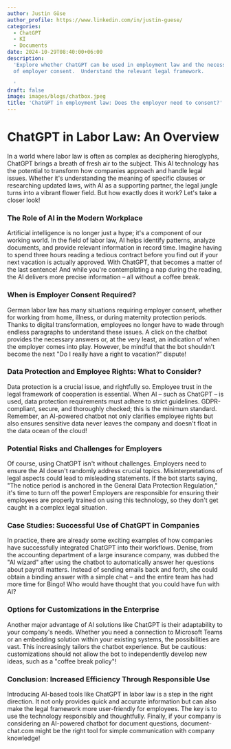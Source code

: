 ```yaml
---
author: Justin Güse
author_profile: https://www.linkedin.com/in/justin-guese/
categories:
  - ChatGPT
  - KI
  - Documents
date: 2024-10-29T08:40:00+06:00
description:
  'Explore whether ChatGPT can be used in employment law and the necessity
  of employer consent.  Understand the relevant legal framework.

  '
draft: false
image: images/blogs/chatbox.jpeg
title: 'ChatGPT in employment law: Does the employer need to consent?'
---
```


# ChatGPT in Labor Law: An Overview

In a world where labor law is often as complex as deciphering hieroglyphs, ChatGPT brings a breath of fresh air to the subject. This AI technology has the potential to transform how companies approach and handle legal issues. Whether it's understanding the meaning of specific clauses or researching updated laws, with AI as a supporting partner, the legal jungle turns into a vibrant flower field. But how exactly does it work? Let's take a closer look!

### The Role of AI in the Modern Workplace

Artificial intelligence is no longer just a hype; it's a component of our working world. In the field of labor law, AI helps identify patterns, analyze documents, and provide relevant information in record time. Imagine having to spend three hours reading a tedious contract before you find out if your next vacation is actually approved. With ChatGPT, that becomes a matter of the last sentence! And while you're contemplating a nap during the reading, the AI delivers more precise information – all without a coffee break.

### When is Employer Consent Required?

German labor law has many situations requiring employer consent, whether for working from home, illness, or during maternity protection periods. Thanks to digital transformation, employees no longer have to wade through endless paragraphs to understand these issues. A click on the chatbot provides the necessary answers or, at the very least, an indication of when the employer comes into play. However, be mindful that the bot shouldn't become the next "Do I really have a right to vacation?" dispute!

### Data Protection and Employee Rights: What to Consider?

Data protection is a crucial issue, and rightfully so. Employee trust in the legal framework of cooperation is essential. When AI – such as ChatGPT – is used, data protection requirements must adhere to strict guidelines. GDPR-compliant, secure, and thoroughly checked; this is the minimum standard. Remember, an AI-powered chatbot not only clarifies employee rights but also ensures sensitive data never leaves the company and doesn't float in the data ocean of the cloud!

### Potential Risks and Challenges for Employers

Of course, using ChatGPT isn't without challenges. Employers need to ensure the AI doesn't randomly address crucial topics. Misinterpretations of legal aspects could lead to misleading statements. If the bot starts saying, "The notice period is anchored in the General Data Protection Regulation," it's time to turn off the power! Employers are responsible for ensuring their employees are properly trained on using this technology, so they don't get caught in a complex legal situation.

### Case Studies: Successful Use of ChatGPT in Companies

In practice, there are already some exciting examples of how companies have successfully integrated ChatGPT into their workflows. Denise, from the accounting department of a large insurance company, was dubbed the "AI wizard" after using the chatbot to automatically answer her questions about payroll matters. Instead of sending emails back and forth, she could obtain a binding answer with a simple chat – and the entire team has had more time for Bingo! Who would have thought that you could have fun with AI?

### Options for Customizations in the Enterprise

Another major advantage of AI solutions like ChatGPT is their adaptability to your company's needs. Whether you need a connection to Microsoft Teams or an embedding solution within your existing systems, the possibilities are vast. This increasingly tailors the chatbot experience. But be cautious: customizations should not allow the bot to independently develop new ideas, such as a "coffee break policy"!

### Conclusion: Increased Efficiency Through Responsible Use

Introducing AI-based tools like ChatGPT in labor law is a step in the right direction. It not only provides quick and accurate information but can also make the legal framework more user-friendly for employees. The key is to use the technology responsibly and thoughtfully. Finally, if your company is considering an AI-powered chatbot for document questions, document-chat.com might be the right tool for simple communication with company knowledge!
